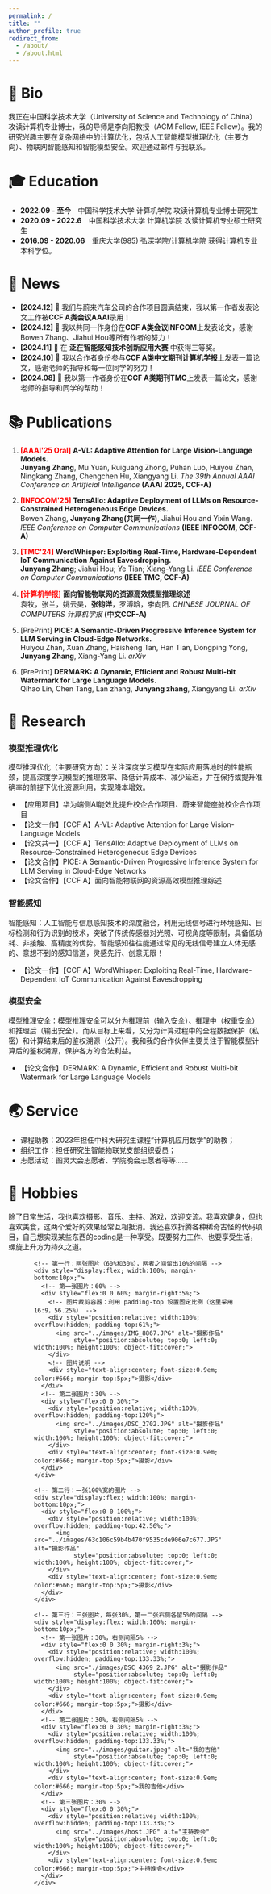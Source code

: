 ```yaml
---
permalink: /
title: ""
author_profile: true
redirect_from: 
  - /about/
  - /about.html
---
```


# 👤 Bio

我正在中国科学技术大学（University of Science and Technology of China）攻读计算机专业博士，我的导师是李向阳教授（ACM Fellow, IEEE Fellow）。我的研究兴趣主要在复杂网络中的计算优化，包括人工智能模型推理优化（主要方向）、物联网智能感知和智能模型安全。欢迎通过邮件与我联系。

# 🎓 Education
- **2022.09 - 至今**&emsp;中国科学技术大学 计算机学院 攻读计算机专业博士研究生
- **2020.09 - 2022.6**&emsp;中国科学技术大学 计算机学院 攻读计算机专业硕士研究生
- **2016.09 - 2020.06**&emsp;重庆大学(985) 弘深学院/计算机学院 获得计算机专业本科学位。

# 📰 News
- **[2024.12]** 🎉 我们与蔚来汽车公司的合作项目圆满结束，我以第一作者发表论文工作被**CCF A类会议AAAI**录用！
- **[2024.12]** 🎉 我以共同一作身份在**CCF A类会议INFCOM**上发表论文，感谢Bowen Zhang、Jiahui Hou等所有作者的努力！
- **[2024.11]** 🎉 在 **泛在智能感知技术创新应用大赛** 中获得三等奖。
- **[2024.10]** 🎉 我以合作者身份参与**CCF A类中文期刊计算机学报**上发表一篇论文，感谢老师的指导和每一位同学的努力！
- **[2024.08]** 🎉 我以第一作者身份在**CCF A类期刊TMC**上发表一篇论文，感谢老师的指导和同学的帮助！

# 📚 Publications
1. <span style="color: red; font-weight: bold;">[AAAI'25 Oral]</span> **A-VL: Adaptive Attention for Large Vision-Language Models.**  
   **Junyang Zhang**, Mu Yuan, Ruiguang Zhong, Puhan Luo, Huiyou Zhan, Ningkang Zhang, Chengchen Hu, Xiangyang Li. 
   *The 39th Annual AAAI Conference on Artificial Intelligence* **(AAAI 2025, CCF-A)**

2. <span style="color: red; font-weight: bold;">[INFOCOM'25]</span> **TensAllo: Adaptive Deployment of LLMs on Resource-Constrained Heterogeneous Edge Devices.**  
   Bowen Zhang, **Junyang Zhang(共同一作)**, Jiahui Hou and Yixin Wang. 
   *IEEE Conference on Computer Communications* **(IEEE INFOCOM, CCF-A)**

3. <span style="color: red; font-weight: bold;">[TMC'24]</span> **WordWhisper: Exploiting Real-Time, Hardware-Dependent IoT Communication Against Eavesdropping.**  
   **Junyang Zhang**; Jiahui Hou; Ye Tian; Xiang-Yang Li. 
   *IEEE Conference on Computer Communications* **(IEEE TMC, CCF-A)**

4. <span style="color: red; font-weight: bold;">[计算机学报]</span> **面向智能物联网的资源高效模型推理综述**  
   袁牧，张兰，姚云昊，**张钧洋**，罗溥晗，李向阳.
   *CHINESE JOURNAL OF COMPUTERS 计算机学报* **(中文CCF-A)**

5. [PrePrint]</span> **PICE: A Semantic-Driven Progressive Inference System for LLM Serving in Cloud-Edge Networks.**  
   Huiyou Zhan, Xuan Zhang, Haisheng Tan, Han Tian, Dongping Yong, **Junyang Zhang**, Xiang-Yang Li.
   *arXiv*
 
6. [PrePrint]</span> **DERMARK: A Dynamic, Efficient and Robust Multi-bit Watermark for Large Language Models.**  
   Qihao Lin, Chen Tang, Lan zhang, **Junyang zhang**, Xiangyang Li.
   *arXiv* 


# 📝 Research

### 模型推理优化

模型推理优化（主要研究方向）：关注深度学习模型在实际应用落地时的性能瓶颈，提高深度学习模型的推理效率、降低计算成本、减少延迟，并在保持或提升准确率的前提下优化资源利用，实现降本增效。
- 【应用项目】华为端侧AI能效比提升校企合作项目、蔚来智能座舱校企合作项目
- 【论文一作】【CCF A】A-VL: Adaptive Attention for Large Vision-Language Models
- 【论文共一】【CCF A】TensAllo: Adaptive Deployment of LLMs on Resource-Constrained Heterogeneous Edge Devices
- 【论文合作】PICE: A Semantic-Driven Progressive Inference System for LLM Serving in Cloud-Edge Networks
- 【论文合作】【CCF A】面向智能物联网的资源高效模型推理综述

### 智能感知

智能感知：人工智能与信息感知技术的深度融合，利用无线信号进行环境感知、目标检测和行为识别的技术，突破了传统传感器对光照、可视角度等限制，具备低功耗、非接触、高精度的优势。智能感知往往能通过常见的无线信号建立人体无感的、意想不到的感知信道，灵感先行、创意无限！
- 【论文一作】【CCF A】WordWhisper: Exploiting Real-Time, Hardware-Dependent IoT Communication Against Eavesdropping

### 模型安全

模型推理安全：模型推理安全可以分为推理前（输入安全）、推理中（权重安全）和推理后（输出安全）。而从目标上来看，又分为计算过程中的全程数据保护（私密）和计算结束后的鉴权溯源（公开）。我和我的合作伙伴主要关注于智能模型计算后的鉴权溯源，保护各方的合法利益。
- 【论文合作】DERMARK: A Dynamic, Efficient and Robust Multi-bit Watermark for Large Language Models


# 🌏 Service
- 课程助教：2023年担任中科大研究生课程“计算机应用数学”的助教；
- 组织工作：担任研究生智能物联党支部组织委员；
- 志愿活动：图灵大会志愿者、学院晚会志愿者等等……


# 💫 Hobbies

除了日常生活，我也喜欢摄影、音乐、主持、游戏，欢迎交流。我喜欢健身，但也喜欢美食，这两个爱好的效果经常互相抵消。我还喜欢折腾各种稀奇古怪的代码项目，自己想实现某些东西的coding是一种享受。既要努力工作、也要享受生活，螺旋上升方为持久之道。



<!-- 整体容器，宽度90%居中 -->
  <div style="width:80%; margin:0 auto;">

    <!-- 第一行：两张图片（60%和30%），两者之间留出10%的间隔 -->
    <div style="display:flex; width:100%; margin-bottom:10px;">
      <!-- 第一张图片：60% -->
      <div style="flex:0 0 60%; margin-right:5%;">
        <!-- 图片裁剪容器：利用 padding-top 设置固定比例（这里采用16:9，56.25%） -->
        <div style="position:relative; width:100%; overflow:hidden; padding-top:61%;">
          <img src="../images/IMG_8867.JPG" alt="摄影作品" 
               style="position:absolute; top:0; left:0; width:100%; height:100%; object-fit:cover;">
        </div>
        <!-- 图片说明 -->
        <div style="text-align:center; font-size:0.9em; color:#666; margin-top:5px;">摄影</div>
      </div>
      <!-- 第二张图片：30% -->
      <div style="flex:0 0 30%;">
        <div style="position:relative; width:100%; overflow:hidden; padding-top:120%;">
          <img src="../images/DSC_2702.JPG" alt="摄影作品" 
               style="position:absolute; top:0; left:0; width:100%; height:100%; object-fit:cover;">
        </div>
        <div style="text-align:center; font-size:0.9em; color:#666; margin-top:5px;">摄影</div>
      </div>
    </div>

    <!-- 第二行：一张100%宽的图片 -->
    <div style="display:flex; width:100%; margin-bottom:10px;">
      <div style="flex:0 0 100%;">
        <div style="position:relative; width:100%; overflow:hidden; padding-top:42.56%;">
          <img src="../images/63c106c59b4b470f9535cde906e7c677.JPG" alt="摄影作品" 
               style="position:absolute; top:0; left:0; width:100%; height:100%; object-fit:cover;">
        </div>
        <div style="text-align:center; font-size:0.9em; color:#666; margin-top:5px;">摄影</div>
      </div>
    </div>

    <!-- 第三行：三张图片，每张30%，第一二张右侧各留5%的间隔 -->
    <div style="display:flex; width:100%; margin-bottom:10px;">
      <!-- 第一张图片：30%，右侧间隔5% -->
      <div style="flex:0 0 30%; margin-right:3%;">
        <div style="position:relative; width:100%; overflow:hidden; padding-top:133.33%;">
          <img src="./images/DSC_4369_2.JPG" alt="摄影作品" 
               style="position:absolute; top:0; left:0; width:100%; height:100%; object-fit:cover;">
        </div>
        <div style="text-align:center; font-size:0.9em; color:#666; margin-top:5px;">摄影</div>
      </div>
      <!-- 第二张图片：30%，右侧间隔5% -->
      <div style="flex:0 0 30%; margin-right:3%;">
        <div style="position:relative; width:100%; overflow:hidden; padding-top:133.33%;">
          <img src="../images/guitar.jpeg" alt="我的吉他" 
               style="position:absolute; top:0; left:0; width:100%; height:100%; object-fit:cover;">
        </div>
        <div style="text-align:center; font-size:0.9em; color:#666; margin-top:5px;">我的吉他</div>
      </div>
      <!-- 第三张图片：30% -->
      <div style="flex:0 0 30%;">
        <div style="position:relative; width:100%; overflow:hidden; padding-top:133.33%;">
          <img src="../images/host.JPG" alt="主持晚会" 
               style="position:absolute; top:0; left:0; width:100%; height:100%; object-fit:cover;">
        </div>
        <div style="text-align:center; font-size:0.9em; color:#666; margin-top:5px;">主持晚会</div>
      </div>
    </div>

  </div>

